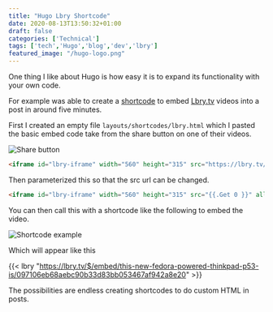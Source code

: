 ```yaml
---
title: "Hugo Lbry Shortcode"
date: 2020-08-13T13:50:32+01:00
draft: false
categories: ['Technical']
tags: ['tech','Hugo','blog','dev','lbry']
featured_image: "/hugo-logo.png"
---
```


One thing I like about Hugo is how easy it is to expand its functionality with your own code.

For example was able to create a [shortcode](https://gohugo.io/content-management/shortcodes/) to embed [Lbry.tv](https://lbry.tv/) videos into a post in around five minutes.

First I created an empty file `layouts/shortcodes/lbry.html` which I pasted the basic embed code take from the share button on one of their videos.

![Share button](/lbry_embed.jpg)

```html
<iframe id="lbry-iframe" width="560" height="315" src="https://lbry.tv/$/embed/this-new-fedora-powered-thinkpad-p53-is/097106eb68aebc90b33d83bb053467af942a8e20" allowfullscreen></iframe>
```

Then parameterized this so that the src url can be changed.

```html
<iframe id="lbry-iframe" width="560" height="315" src="{{.Get 0 }}" allowfullscreen></iframe>
```

You can then call this with a shortcode like the following to embed the video.

![Shortcode example](/short_example.jpg)

Which will appear like this

{{< lbry "https://lbry.tv/$/embed/this-new-fedora-powered-thinkpad-p53-is/097106eb68aebc90b33d83bb053467af942a8e20" >}}

The possibilities are endless creating shortcodes to do custom HTML in posts.